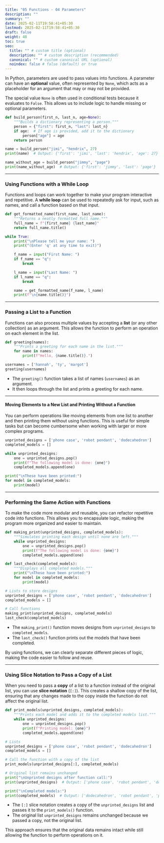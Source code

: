 ```yaml
---
title: "05 Functions - 04 Parameters"
description: ""
summary: ""
date: 2025-02-11T19:58:41+05:30
lastmod: 2025-02-11T19:58:41+05:30
draft: false
weight: 48
toc: true
seo:
  title: "" # custom title (optional)
  description: "" # custom description (recommended)
  canonical: "" # custom canonical URL (optional)
  noindex: false # false (default) or true
---
```





In Python, parameters are used to pass values into functions. A parameter can have an **optional** value, often represented by `None`, which acts as a placeholder for an argument that may or may not be provided.

The special value `None` is often used in conditional tests because it evaluates to `False`. This allows us to include logic to handle missing or optional parameters.

```python
def build_person(first_n, last_n, age=None):
    """Builds a dictionary representing a person."""
    person = {"first": first_n, "last": last_n}
    if age:  # If age is provided, add it to the dictionary
        person["age"] = age
    return person

name = build_person("jimi", "hendrix", 27)
print(name)  # Output: {'first': 'jimi', 'last': 'hendrix', 'age': 27}

name_without_age = build_person("jimmy", "page")
print(name_without_age)  # Output: {'first': 'jimmy', 'last': 'page'}
```


---

### **Using Functions with a While Loop**

Functions and loops can work together to make your program interactive and repetitive. A **while loop** can be used to repeatedly ask for input, such as names, and call a function based on that input.

```python
def get_formatted_name(first_name, last_name):
    """Returns a neatly formatted full name."""
    full_name = f"{first_name} {last_name}"
    return full_name.title()

while True:
    print("\nPlease tell me your name: ")
    print("(Enter 'q' at any time to exit)")

    f_name = input("First Name: ")
    if f_name == "q":
        break

    l_name = input("Last Name: ")
    if l_name == "q":
        break

    name = get_formatted_name(f_name, l_name)
    print(f"\n{name.title()}")
```

---

### **Passing a List to a Function**

Functions can also process multiple values by accepting a **list** (or any other collection) as an argument. This allows the function to perform an operation on each element in the list.

```python
def greeting(names):
    """Prints a greeting for each name in the list."""
    for name in names:
        print(f"Hello, {name.title()}.")

usernames = ['hannah', 'ty', 'margot']
greeting(usernames)
```

- The `greeting()` function takes a list of names (`usernames`) as an argument.
- It then loops through the list and prints a greeting for each name.

---

#### **Moving Elements to a New List and Printing Without a Function**

You can perform operations like moving elements from one list to another and then printing them without using functions. This is useful for simple tasks but can become cumbersome when working with larger or more complex programs.

```python
unprinted_designs = ['phone case', 'robot pendant', 'dodecahedron']
completed_models = []

while unprinted_designs:
    one = unprinted_designs.pop()
    print(f"The following model is done: {one}")
    completed_models.append(one)

print("\nThese have been printed:")
for model in completed_models:
    print(model)
```


---

### **Performing the Same Action with Functions**

To make the code more modular and reusable, you can refactor repetitive code into functions. This allows you to encapsulate logic, making the program more organized and easier to maintain.

```python
def making_print(unprinted_designs, completed_models):
    """Simulates printing each design until none are left."""
    while unprinted_designs:
        one = unprinted_designs.pop()
        print(f"The following model is done: {one}")
        completed_models.append(one)

def last_check(completed_models):
    """Displays all completed models."""
    print("\nThese have been printed:")
    for model in completed_models:
        print(model)

# Lists to store designs
unprinted_designs = ['phone case', 'robot pendant', 'dodecahedron']
completed_models = []

# Call functions
making_print(unprinted_designs, completed_models)
last_check(completed_models)
```

- The `making_print()` function moves designs from `unprinted_designs` to `completed_models`.
- The `last_check()` function prints out the models that have been completed.

By using functions, we can clearly separate different pieces of logic, making the code easier to follow and reuse.

---

### **Using Slice Notation to Pass a Copy of a List**

When you need to pass a **copy** of a list to a function instead of the original list, you can use **slice notation** (`[:]`). This creates a shallow copy of the list, ensuring that any changes made to the copy inside the function do not affect the original list.

```python
def print_models(unprinted_designs, completed_models):
    """Prints each model and adds it to the completed models list."""
    while unprinted_designs:
        one = unprinted_designs.pop()
        print(f"Printing model: {one}")
        completed_models.append(one)

# Lists
unprinted_designs = ['phone case', 'robot pendant', 'dodecahedron']
completed_models = []

# Call the function with a copy of the list
print_models(unprinted_designs[:], completed_models)

# Original list remains unchanged
print("\nUnprinted designs after function call:")
print(unprinted_designs)  # Output: ['phone case', 'robot pendant', 'dodecahedron']

print("\nCompleted models:")
print(completed_models)  # Output: ['dodecahedron', 'robot pendant', 'phone case']
```

- The `[:]` slice notation creates a copy of the `unprinted_designs` list and passes it to the `print_models()` function.
- The original list `unprinted_designs` remains unchanged because we passed a copy, not the original list.

This approach ensures that the original data remains intact while still allowing the function to perform operations on it.
